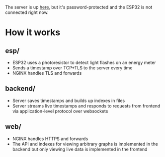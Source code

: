 The server is up [here](https://energymonitor.leoshatrushin.com), but it's password-protected and the ESP32 is not connected right now.

# How it works
## esp/
- ESP32 uses a photoresistor to detect light flashes on an energy meter
- Sends a timestamp over TCP+TLS to the server every time
- NGINX handles TLS and forwards
## backend/
- Server saves timestamps and builds up indexes in files
- Server streams live timestamps and responds to requests from frontend via application-level protocol over websockets
## web/
- NGINX handles HTTPS and forwards
- The API and indexes for viewing arbitrary graphs is implemented in the backend but only viewing live data is implemented in the frontend
